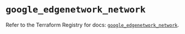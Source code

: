 # `google_edgenetwork_network`

Refer to the Terraform Registry for docs: [`google_edgenetwork_network`](https://registry.terraform.io/providers/hashicorp/google/6.49.1/docs/resources/edgenetwork_network).

